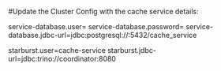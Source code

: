 #Update the Cluster Config with the cache service details:

  
   service-database.user=<db-login>
   service-database.password=<db-password>
   service-database.jdbc-url=jdbc:postgresql://<postgre-db-hostname>:5432/cache_service
        
   starburst.user=cache-service
   starburst.jdbc-url=jdbc:trino://coordinator:8080
  
  
  
